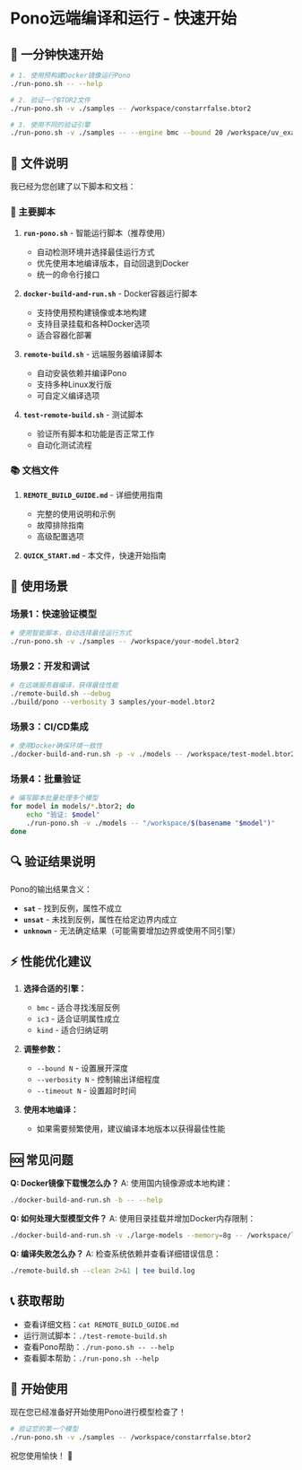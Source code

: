 # Pono远端编译和运行 - 快速开始

## 🚀 一分钟快速开始

```bash
# 1. 使用预构建Docker镜像运行Pono
./run-pono.sh -- --help

# 2. 验证一个BTOR2文件
./run-pono.sh -v ./samples -- /workspace/constarrfalse.btor2

# 3. 使用不同的验证引擎
./run-pono.sh -v ./samples -- --engine bmc --bound 20 /workspace/uv_example.btor2
```

## 📁 文件说明

我已经为您创建了以下脚本和文档：

### 🔧 主要脚本

1. **`run-pono.sh`** - 智能运行脚本（推荐使用）
   - 自动检测环境并选择最佳运行方式
   - 优先使用本地编译版本，自动回退到Docker
   - 统一的命令行接口

2. **`docker-build-and-run.sh`** - Docker容器运行脚本
   - 支持使用预构建镜像或本地构建
   - 支持目录挂载和各种Docker选项
   - 适合容器化部署

3. **`remote-build.sh`** - 远端服务器编译脚本
   - 自动安装依赖并编译Pono
   - 支持多种Linux发行版
   - 可自定义编译选项

4. **`test-remote-build.sh`** - 测试脚本
   - 验证所有脚本和功能是否正常工作
   - 自动化测试流程

### 📚 文档文件

1. **`REMOTE_BUILD_GUIDE.md`** - 详细使用指南
   - 完整的使用说明和示例
   - 故障排除指南
   - 高级配置选项

2. **`QUICK_START.md`** - 本文件，快速开始指南

## 🎯 使用场景

### 场景1：快速验证模型
```bash
# 使用智能脚本，自动选择最佳运行方式
./run-pono.sh -v ./samples -- /workspace/your-model.btor2
```

### 场景2：开发和调试
```bash
# 在远端服务器编译，获得最佳性能
./remote-build.sh --debug
./build/pono --verbosity 3 samples/your-model.btor2
```

### 场景3：CI/CD集成
```bash
# 使用Docker确保环境一致性
./docker-build-and-run.sh -p -v ./models -- /workspace/test-model.btor2
```

### 场景4：批量验证
```bash
# 编写脚本批量处理多个模型
for model in models/*.btor2; do
    echo "验证: $model"
    ./run-pono.sh -v ./models -- "/workspace/$(basename "$model")"
done
```

## 🔍 验证结果说明

Pono的输出结果含义：
- **`sat`** - 找到反例，属性不成立
- **`unsat`** - 未找到反例，属性在给定边界内成立
- **`unknown`** - 无法确定结果（可能需要增加边界或使用不同引擎）

## ⚡ 性能优化建议

1. **选择合适的引擎：**
   - `bmc` - 适合寻找浅层反例
   - `ic3` - 适合证明属性成立
   - `kind` - 适合归纳证明

2. **调整参数：**
   - `--bound N` - 设置展开深度
   - `--verbosity N` - 控制输出详细程度
   - `--timeout N` - 设置超时时间

3. **使用本地编译：**
   - 如果需要频繁使用，建议编译本地版本以获得最佳性能

## 🆘 常见问题

**Q: Docker镜像下载慢怎么办？**
A: 使用国内镜像源或本地构建：
```bash
./docker-build-and-run.sh -b -- --help
```

**Q: 如何处理大型模型文件？**
A: 使用目录挂载并增加Docker内存限制：
```bash
./docker-build-and-run.sh -v ./large-models --memory=8g -- /workspace/large-model.btor2
```

**Q: 编译失败怎么办？**
A: 检查系统依赖并查看详细错误信息：
```bash
./remote-build.sh --clean 2>&1 | tee build.log
```

## 📞 获取帮助

- 查看详细文档：`cat REMOTE_BUILD_GUIDE.md`
- 运行测试脚本：`./test-remote-build.sh`
- 查看Pono帮助：`./run-pono.sh -- --help`
- 查看脚本帮助：`./run-pono.sh --help`

## 🎉 开始使用

现在您已经准备好开始使用Pono进行模型检查了！

```bash
# 验证您的第一个模型
./run-pono.sh -v ./samples -- /workspace/constarrfalse.btor2
```

祝您使用愉快！ 🚀
